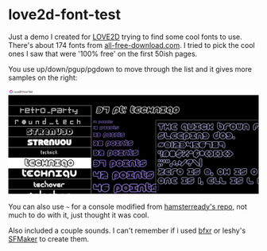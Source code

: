 # love2d-font-test

Just a demo I created for [LOVE2D](https://love2d.org/) trying to find some
cool fonts to use.  There's about 174 fonts from [all-free-download.com](https://all-free-download.com/font/).
I tried to pick the cool ones I saw that were '100% free' on the first 50ish pages.

You use up/down/pgup/pgdown to move through the list and it gives more samples on the right:

![Screenshot](screenshot.png)

You can also use `~` for a console modified from [hamsterready's repo](https://github.com/hamsterready/love-console),
not much to do with it, just thought it was cool.

Also included a couple sounds.  I can't remember if i used [bfxr](https://www.bfxr.net/) or
leshy's [SFMaker](https://www.leshylabs.com/apps/sfMaker/) to create them.
